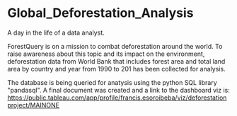 # Global_Deforestation_Analysis 
A day in the life of a data analyst.

ForestQuery is on a mission to combat deforestation around the world. To raise awareness about this topic and its impact on the environment, deforestation data from World Bank that includes forest area and total land area by country and year from 1990 to 201 has been collected for analysis.

The database is being queried for anatysis using the python SQL library "pandasql". A final document was created and a link to the dashboard viz is:
https://public.tableau.com/app/profile/francis.esoroibeba/viz/deforestationproject/MAINONE
